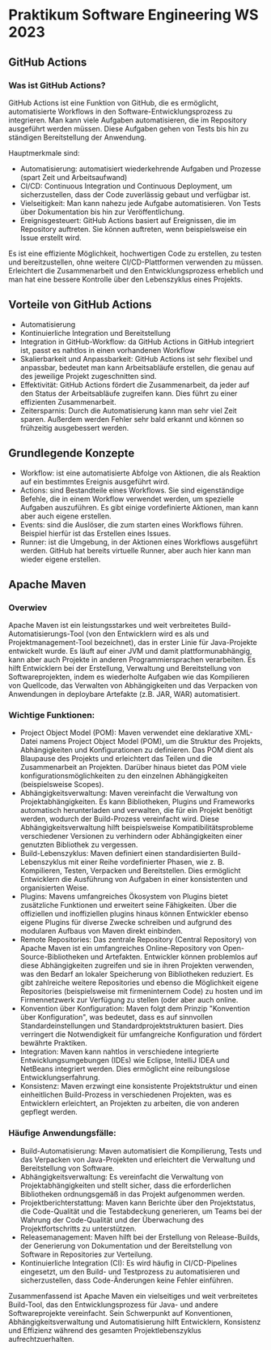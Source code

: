 # Praktikum Software Engineering WS 2023

## GitHub Actions
### Was ist GitHub Actions?
GitHub Actions ist eine Funktion von GitHub, die es ermöglicht, automatisierte Workflows in den Software-Entwicklungsprozess zu integrieren.
Man kann viele Aufgaben automatisieren, die im Repository ausgeführt werden müssen. Diese Aufgaben gehen von Tests bis hin zu ständigen Bereitstellung der Anwendung.

Hauptmerkmale sind:
- Automatisierung: automatisiert wiederkehrende Aufgaben und Prozesse (spart Zeit und Arbeitsaufwand)
- CI/CD: Continuous Integration und Continuous Deployment, um sicherzustellen, dass der Code zuverlässig gebaut und verfügbar ist.
- Vielseitigkeit: Man kann nahezu jede Aufgabe automatisieren. Von Tests über Dokumentation bis hin zur Veröffentlichung.
- Ereignisgesteuert: GitHub Actions basiert auf Ereignissen, die im Repository auftreten. Sie können auftreten, wenn beispielsweise ein Issue erstellt wird.

Es ist eine effiziente Möglichkeit, hochwertigen Code zu erstellen, zu testen und bereitzustellen, ohne weitere CI/CD-Plattformen verwenden zu müssen. 
Erleichtert die Zusammenarbeit und den Entwicklungsprozess erheblich und man hat eine bessere Kontrolle über den Lebenszyklus eines Projekts. 

## Vorteile von GitHub Actions
- Automatisierung
- Kontinuierliche Integration und Bereitstellung
- Integration in GitHub-Workflow: da GitHub Actions in GitHub integriert ist, passt es nahtlos in einen vorhandenen Workflow
- Skalierbarkeit und Anpassbarkeit: GitHub Actions ist sehr flexibel und anpassbar, bedeutet man kann Arbeitsabläufe erstellen, die genau auf des jeweilige Projekt zugeschnitten sind.
- Effektivität: GitHub Actions fördert die Zusammenarbeit, da jeder auf den Status der Arbeitsabläufe zugreifen kann. Dies führt zu einer effizienten Zusammenarbeit.
- Zeitersparnis: Durch die Automatisierung kann man sehr viel Zeit sparen. Außerdem werden Fehler sehr bald erkannt und können so frühzeitig ausgebessert werden.

## Grundlegende Konzepte 
- Workflow: ist eine automatisierte Abfolge von Aktionen, die als Reaktion auf ein bestimmtes Ereignis ausgeführt wird.
- Actions: sind Bestandteile eines Workflows. Sie sind eigenständige Befehle, die in einem Workflow verwendet werden, um spezielle Aufgaben auszuführen. Es gibt einige vordefinierte Aktionen, man kann aber auch eigene erstellen.
- Events: sind die Auslöser, die zum starten eines Workflows führen. Beispiel hierfür ist das Erstellen eines Issues.
- Runner: ist die Umgebung, in der Aktionen eines Workflows ausgeführt werden. GitHub hat bereits virtuelle Runner, aber auch hier kann man wieder eigene erstellen.

## Apache Maven
### Overwiev
Apache Maven ist ein leistungsstarkes und weit verbreitetes Build-Automatisierungs-Tool (von den Entwicklern wird es als und Projektmanagement-Tool bezeichnet), das in erster Linie für Java-Projekte entwickelt wurde. Es läuft auf einer JVM und damit plattformunabhängig, kann aber auch Projekte in anderen Programmiersprachen verarbeiten.
Es hilft Entwicklern bei der Erstellung, Verwaltung und Bereitstellung von Softwareprojekten, indem es wiederholte Aufgaben wie das Kompilieren von Quellcode, das Verwalten von Abhängigkeiten und das Verpacken von Anwendungen in deploybare Artefakte (z.B. JAR, WAR) automatisiert.
### Wichtige Funktionen:
- Project Object Model (POM): Maven verwendet eine deklarative XML-Datei namens Project Object Model (POM), um die Struktur des Projekts, Abhängigkeiten und Konfigurationen zu definieren. Das POM dient als Blaupause des Projekts und erleichtert das Teilen und die Zusammenarbeit an Projekten. Darüber hinaus bietet das POM viele konfigurationsmöglichkeiten zu den einzelnen Abhängigkeiten (beispielsweise Scopes).
- Abhängigkeitsverwaltung: Maven vereinfacht die Verwaltung von Projektabhängigkeiten. Es kann Bibliotheken, Plugins und Frameworks automatisch herunterladen und verwalten, die für ein Projekt benötigt werden, wodurch der Build-Prozess vereinfacht wird. Diese Abhängigkeitsverwaltung hilft beispielsweise Kompatibilitätsprobleme verschiedener Versionen zu verhindern oder Abhängigkeiten einer genutzten Bibliothek zu vergessen.
- Build-Lebenszyklus: Maven definiert einen standardisierten Build-Lebenszyklus mit einer Reihe vordefinierter Phasen, wie z. B. Kompilieren, Testen, Verpacken und Bereitstellen. Dies ermöglicht Entwicklern die Ausführung von Aufgaben in einer konsistenten und organisierten Weise.
- Plugins: Mavens umfangreiches Ökosystem von Plugins bietet zusätzliche Funktionen und erweitert seine Fähigkeiten. Über die offiziellen und inoffiziellen plugins hinaus können Entwickler ebenso eigene Plugins für diverse Zwecke schreiben und aufgrund des modularen Aufbaus von Maven direkt einbinden.
- Remote Repositories: Das zentrale Repository (Central Repository) von Apache Maven ist ein umfangreiches Online-Repository von Open-Source-Bibliotheken und Artefakten. Entwickler können problemlos auf diese Abhängigkeiten zugreifen und sie in ihren Projekten verwenden, was den Bedarf an lokaler Speicherung von Bibliotheken reduziert. Es gibt zahlreiche weitere Repositories und ebenso die Möglichkeit eigene Repositories (beispielsweise mit firmeninternem Code) zu hosten und im Firmennetzwerk zur Verfügung zu stellen (oder aber auch online.
- Konvention über Konfiguration: Maven folgt dem Prinzip "Konvention über Konfiguration", was bedeutet, dass es auf sinnvollen Standardeinstellungen und Standardprojektstrukturen basiert. Dies verringert die Notwendigkeit für umfangreiche Konfiguration und fördert bewährte Praktiken.
- Integration: Maven kann nahtlos in verschiedene integrierte Entwicklungsumgebungen (IDEs) wie Eclipse, IntelliJ IDEA und NetBeans integriert werden. Dies ermöglicht eine reibungslose Entwicklungserfahrung.
- Konsistenz: Maven erzwingt eine konsistente Projektstruktur und einen einheitlichen Build-Prozess in verschiedenen Projekten, was es Entwicklern erleichtert, an Projekten zu arbeiten, die von anderen gepflegt werden.

### Häufige Anwendungsfälle:
- Build-Automatisierung: Maven automatisiert die Kompilierung, Tests und das Verpacken von Java-Projekten und erleichtert die Verwaltung und Bereitstellung von Software.
- Abhängigkeitsverwaltung: Es vereinfacht die Verwaltung von Projektabhängigkeiten und stellt sicher, dass die erforderlichen Bibliotheken ordnungsgemäß in das Projekt aufgenommen werden.
- Projektberichterstattung: Maven kann Berichte über den Projektstatus, die Code-Qualität und die Testabdeckung generieren, um Teams bei der Wahrung der Code-Qualität und der Überwachung des Projektfortschritts zu unterstützen.
- Releasemanagement: Maven hilft bei der Erstellung von Release-Builds, der Generierung von Dokumentation und der Bereitstellung von Software in Repositories zur Verteilung.
- Kontinuierliche Integration (CI): Es wird häufig in CI/CD-Pipelines eingesetzt, um den Build- und Testprozess zu automatisieren und sicherzustellen, dass Code-Änderungen keine Fehler einführen.

Zusammenfassend ist Apache Maven ein vielseitiges und weit verbreitetes Build-Tool, das den Entwicklungsprozess für Java- und andere Softwareprojekte vereinfacht. Sein Schwerpunkt auf Konventionen, Abhängigkeitsverwaltung und Automatisierung hilft Entwicklern, Konsistenz und Effizienz während des gesamten Projektlebenszyklus aufrechtzuerhalten.
